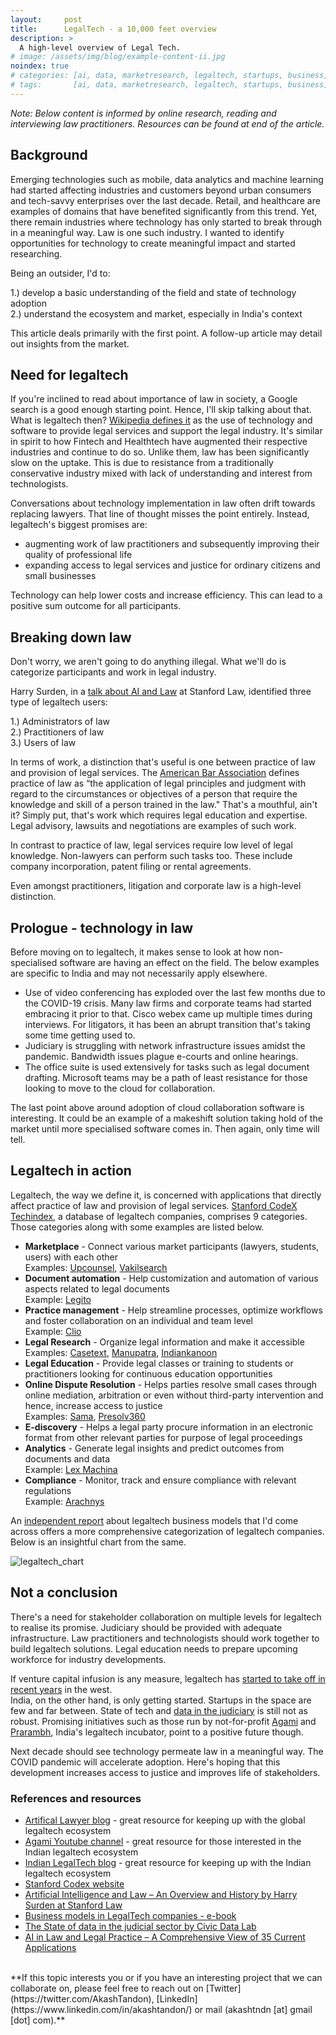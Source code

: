 ```yaml
---
layout:     post
title:      LegalTech - a 10,000 feet overview
description: >
  A high-level overview of Legal Tech.
# image: /assets/img/blog/example-content-ii.jpg
noindex: true
# categories: [ai, data, marketresearch, legaltech, startups, business]
# tags:       [ai, data, marketresearch, legaltech, startups, business]
---
```


*Note: Below content is informed by online research, reading and interviewing law practitioners. Resources can be found at end of the article.*

## Background

Emerging technologies such as mobile, data analytics and machine learning had started affecting industries and customers beyond urban consumers and tech-savvy enterprises over the last decade. Retail, and healthcare are examples of domains that have benefited significantly from this trend. Yet, there remain industries where technology has only started to break through in a meaningful way. Law is one such industry. I wanted to identify opportunities for technology to create meaningful impact and started researching.

Being an outsider, I'd to:

1.) develop a basic understanding of the field and state of technology adoption  
2.) understand the ecosystem and market, especially in India's context

This article deals primarily with the first point. A follow-up article may detail out insights from the market.

## Need for legaltech

If you're inclined to read about importance of law in society, a Google search is a good enough starting point. Hence, I'll skip talking about that.  
What is legaltech then? [Wikipedia defines it](https://en.wikipedia.org/wiki/Legal_technology) as the use of technology and software to provide legal services and support the legal industry. It's similar in spirit to how Fintech and Healthtech have augmented their respective industries and continue to do so. Unlike them, law has been significantly slow on the uptake. This is due to resistance from a traditionally conservative industry mixed with lack of understanding and interest from technologists.  

Conversations about technology implementation in law often drift towards replacing lawyers. That line of thought misses the point entirely. Instead, legaltech's biggest promises are:

- augmenting work of law practitioners and subsequently improving their quality of professional life
- expanding access to legal services and justice for ordinary citizens and small businesses

Technology can help lower costs and increase efficiency. This can lead to a positive sum outcome for all participants.

## Breaking down law

Don't worry, we aren't going to do anything illegal. What we'll do is categorize participants and work in legal industry.

Harry Surden, in a [talk about AI and Law](https://www.youtube.com/watch?v=BG6YR0xGMRA) at Stanford Law, identified three type of legaltech users:  

1.) Administrators of law  
2.) Practitioners of law  
3.) Users of law  

In terms of work, a distinction that's useful is one between practice of law and provision of legal services. The [American Bar Association](https://www.americanbar.org/) defines practice of law as “the application of legal principles and judgment with regard to the circumstances or objectives of a person that require the knowledge and skill of a person trained in the law." That's a mouthful, ain't it? Simply put, that's work which requires legal education and expertise. Legal advisory, lawsuits and negotiations are examples of such work.

In contrast to practice of law, legal services require low level of legal knowledge. Non-lawyers can perform such tasks too. These include company incorporation, patent filing or rental agreements.

Even amongst practitioners, litigation and corporate law is a high-level distinction.

## Prologue - technology in law

Before moving on to legaltech, it makes sense to look at how non-specialised software are having an effect on the field. The below examples are specific to India and may not necessarily apply elsewhere.

- Use of video conferencing has exploded over the last few months due to the COVID-19 crisis. Many law firms and corporate teams had started embracing it prior to that. Cisco webex came up multiple times during interviews. For litigators, it has been an abrupt transition that's taking some time getting used to.
- Judiciary is struggling with network infrastructure issues amidst the pandemic. Bandwidth issues plague e-courts and online hearings.
- The office suite is used extensively for tasks such as legal document drafting. Microsoft teams may be a path of least resistance for those looking to move to the cloud for collaboration.

The last point above around adoption of cloud collaboration software is interesting. It could be an example of a makeshift solution taking hold of the market until more specialised software comes in. Then again, only time will tell.

## Legaltech in action

Legaltech, the way we define it, is concerned with applications that directly affect practice of law and provision of legal services. [Stanford CodeX Techindex](http://techindex.law.stanford.edu/), a database of legaltech companies, comprises 9 categories. Those categories along with some examples are listed below.

- **Marketplace** - Connect various market participants (lawyers, students, users) with each other  
  Examples: [Upcounsel](https://www.upcounsel.com/), [Vakilsearch](https://vakilsearch.com/)
- **Document automation** - Help customization and automation of various aspects related to legal documents  
  Example: [Legito](https://www.legito.com/US/en/kb/automation)  
- **Practice management** - Help streamline processes, optimize workflows and foster collaboration on an individual and team level  
  Example: [Clio](https://www.clio.com/)
- **Legal Research** - Organize legal information and make it accessible  
  Examples: [Casetext](https://casetext.com/), [Manupatra](https://www.manupatrafast.com/), [Indiankanoon](https://indiankanoon.org/)
- **Legal Education** - Provide legal classes or training to students or practitioners looking for continuous education opportunities
- **Online Dispute Resolution** - Helps parties resolve small cases through online mediation, arbitration or even without third-party intervention and hence, increase access to justice  
  Examples: [Sama](https://www.sama.live/), [Presolv360](https://www.presolv360.com/)
- **E-discovery** - Helps a legal party procure information in an electronic format from other relevant parties for purpose of legal proceedings
- **Analytics** - Generate legal insights and predict outcomes from documents and data  
  Example: [Lex Machina](https://lexmachina.com/)
- **Compliance** - Monitor, track and ensure compliance with relevant regulations  
  Example: [Arachnys](https://www.arachnys.com/)

An [independent report](https://cije.up.pt/en/publications/e-books/business-models-in-legal-tech-companies/) about legaltech business models that I'd come across offers a more comprehensive categorization of legaltech companies. Below is an insightful chart from the same.

![legaltech_chart](/assets/legaltech_technology_chart.png)

## Not a conclusion

There's a need for stakeholder collaboration on multiple levels for legaltech to realise its promise. Judiciary should be provided with adequate infrastructure. Law practitioners and technologists should work together to build legaltech solutions. Legal education needs to prepare upcoming workforce for industry developments.

If venture capital infusion is any measure, legaltech has [started to take off in recent years](https://www.americanbar.org/groups/business_law/publications/committee_newsletters/legal_analytics/2019/201908/legaltech/) in the west.  
India, on the other hand, is only getting started. Startups in the space are few and far between. State of tech and [data in the judiciary](https://medium.com/civicdatalab/the-state-of-data-in-the-judicial-sector-9a178a143e) is still not as robust. Promising initiatives such as those run by not-for-profit [Agami](https://agami.in/) and [Prarambh](https://www.barandbench.com/news/cyril-amarchand-legal-tech-incubator-prarambh-announces-first-winners), India's legaltech incubator, point to a positive future though.

Next decade should see technology permeate law in a meaningful way. The COVID pandemic will accelerate adoption. Here's hoping that this development increases access to justice and improves life of stakeholders.

### References and resources

- [Artifical Lawyer blog](https://www.artificiallawyer.com/) - great resource for keeping up with the global legaltech ecosystem
- [Agami Youtube channel](https://www.youtube.com/channel/UCoKsHJtVFNhsVukjRPrpdQQ) - great resource for those interested in the Indian legaltech ecosystem
- [Indian LegalTech blog](https://www.indianlegaltech.com) - great resource for keeping up with the Indian legaltech ecosystem
- [Stanford Codex website](https://law.stanford.edu/codex-the-stanford-center-for-legal-informatics/)
- [Artificial Intelligence and Law – An Overview and History by Harry Surden at Stanford Law](https://www.youtube.com/watch?v=BG6YR0xGMRA)
- [Business models in LegalTech companies - e-book](https://cije.up.pt/en/publications/e-books/business-models-in-legal-tech-companies/)
- [The State of data in the judicial sector by Civic Data Lab](https://medium.com/civicdatalab/the-state-of-data-in-the-judicial-sector-9a178a143e)
- [AI in Law and Legal Practice – A Comprehensive View of 35 Current Applications](https://emerj.com/ai-sector-overviews/ai-in-law-legal-practice-current-applications/)

<br>
**If this topic interests you or if you have an interesting project that we can collaborate on, please feel free to reach out on [Twitter](https://twitter.com/AkashTandon), [LinkedIn](https://www.linkedin.com/in/akashtandon/) or mail (akashtndn [at] gmail [dot] com).**
